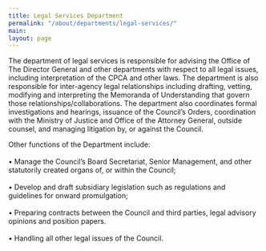 ```yaml
---
title: Legal Services Department
permalink: "/about/departments/legal-services/"
main: 
layout: page
---
```


The department of legal services is responsible for advising the Office of The Director General and other departments with respect to all legal issues, including interpretation of the CPCA and other laws.  The department is also responsible for inter-agency legal relationships including drafting, vetting, modifying and interpreting the Memoranda of Understanding that govern those relationships/collaborations. The department also coordinates formal investigations and hearings, issuance of the Council’s Orders, coordination with the Ministry of Justice and Office of the Attorney General, outside counsel, and managing litigation by, or against the Council. 

Other functions of the Department include:\
	\
•	     Manage the Council’s Board Secretariat, Senior Management, and other statutorily created organs of, or within the Council;\
	\
•	     Develop and draft subsidiary legislation such as regulations and guidelines for onward promulgation; \
	\
•	     Preparing contracts between the Council and third parties, legal advisory opinions and position papers.  \
	\
•	     Handling all other legal issues of the Council.